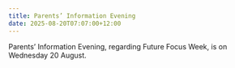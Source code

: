 ```yaml
---
title: Parents’ Information Evening
date: 2025-08-20T07:07:00+12:00
---
```

Parents’ Information Evening, regarding Future Focus Week, is on Wednesday 20 August.
